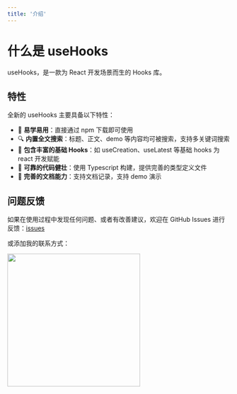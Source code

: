 ```yaml
---
title: '介绍'
---
```


# 什么是 useHooks

useHooks，是一款为 React 开发场景而生的 Hooks 库。

## 特性

全新的 useHooks 主要具备以下特性：

- 🚀 **易学易用**：直接通过 npm 下载即可使用
- 🔍 **内置全文搜索**：标题、正文、demo 等内容均可被搜索，支持多关键词搜索
- 🎨 **包含丰富的基础 Hooks**：如 useCreation、useLatest 等基础 hooks 为 react 开发赋能
- 🚥 **可靠的代码健壮**：使用 Typescript 构建，提供完善的类型定义文件
- 💎 **完善的文档能力**：支持文档记录，支持 demo 演示

## 问题反馈

如果在使用过程中发现任何问题、或者有改善建议，欢迎在 GitHub Issues 进行反馈：[issues](https://github.com/CssHeroPhone19301430776/useHooks/issues)

或添加我的联系方式：

<div>
  <img data-type="dingtalk" src="/vx.jpg" width="300" />
</div>
